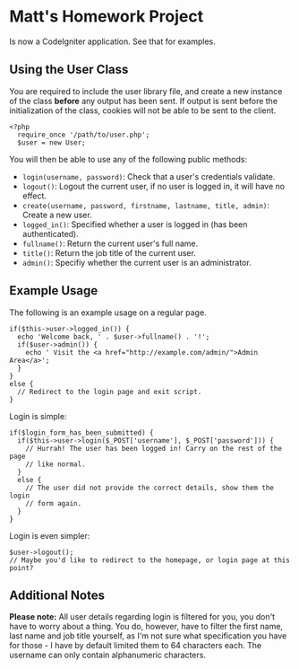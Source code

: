 Matt's Homework Project
=======================

Is now a CodeIgniter application. See that for examples.

Using the User Class
-----

You are required to include the user library file, and create a new instance of
the class **before** any output has been sent.
If output is sent before the initialization of the class, cookies will not be
able to be sent to the client.

    <?php
      require_once '/path/to/user.php';
      $user = new User;

You will then be able to use any of the following public methods:

 - `login(username, password)`: Check that a user's credentials validate.
 - `logout()`: Logout the current user, if no user is logged in, it will have no effect.
 - `create(username, password, firstname, lastname, title, admin)`: Create a new user.
 - `logged_in()`: Specified whether a user is logged in (has been authenticated).
 - `fullname()`: Return the current user's full name.
 - `title()`: Return the job title of the current user.
 - `admin()`: Specifiy whether the current user is an administrator.

Example Usage
-------------

The following is an example usage on a regular page.

    if($this->user->logged_in()) {
      echo 'Welcome back, ' . $user->fullname() . '!';
      if($user->admin()) {
        echo ' Visit the <a href="http://example.com/admin/">Admin Area</a>';
      }
    }
    else {
      // Redirect to the login page and exit script.
    }

Login is simple:

    if($login_form_has_been_submitted) {
      if($this->user->login($_POST['username'], $_POST['password'])) {
        // Hurrah! The user has been logged in! Carry on the rest of the page
        // like normal.
      }
      else {
        // The user did not provide the correct details, show them the login
        // form again.
      }
    }

Login is even simpler:

    $user->logout();
    // Maybe you'd like to redirect to the homepage, or login page at this point?

Additional Notes
----------------

**Please note:** All user details regarding login is filtered for you, you don't
have to worry about a thing. You do, however, have to filter the first name,
last name and job title yourself, as I'm not sure what specification you have
for those - I have by default limited them to 64 characters each. The username
can only contain alphanumeric characters.
